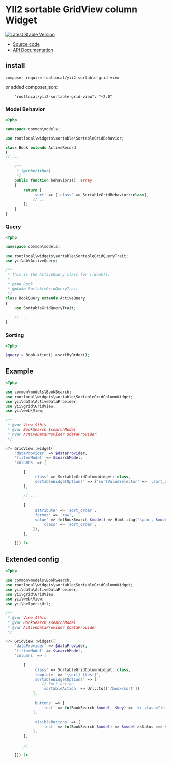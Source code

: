 # YII2 sortable GridView column Widget

[![Latest Stable Version](https://img.shields.io/packagist/v/rootlocal/yii2-sortable-grid-view.svg)](https://packagist.org/packages/rootlocal/yii2-sortable-grid-view)

* [Source code](https://github.com/rootlocal/yii2-sortable-grid-view)
* [API Documentation](https://rootlocal.github.io/yii2-sortable-grid-view-docs/api/)

## install

~~~shell
composer require rootlocal/yii2-sortable-grid-view
~~~

or added composer.json:

~~~
    "rootlocal/yii2-sortable-grid-view": "~2.0"
~~~

### Model Behavior

~~~php
<?php

namespace common\models;

use rootlocal\widgets\sortable\SortableGridBehavior;

class Book extends ActiveRecord
{
// ...

    /**
     * {@inheritDoc}
     */
    public function behaviors(): array
    {
        return [
            'sort' => ['class' => SortableGridBehavior::class],
            // ...
        ];
    }
}
~~~

### Query

~~~php
<?php

namespace common\models;

use rootlocal\widgets\sortable\SortableGridQueryTrait;
use yii\db\ActiveQuery;

/**
 * This is the ActiveQuery class for [[Book]].
 *
 * @see Book
 * @mixin SortableGridQueryTrait
 */
class BookQuery extends ActiveQuery
{
    use SortableGridQueryTrait;
    
    // ...
}
~~~

### Sorting

~~~php
<?php

$query = Book->find()->sortByOrder();
~~~

## Example

~~~php
<?php

use common\models\BookSearch;
use rootlocal\widgets\sortable\SortableGridColumnWidget;
use yii\data\ActiveDataProvider;
use yii\grid\GridView;
use yii\web\View;

/**
 * @var View $this
 * @var BookSearch $searchModel
 * @var ActiveDataProvider $dataProvider
 */

<?= GridView::widget([
    'dataProvider' => $dataProvider,
    'filterModel' => $searchModel,
    'columns' => [
        
        [
            'class' => SortableGridColumnWidget::class,
            'sortableWidgetOptions' => ['sortValueSelector' => '.sort_order'],
        ],
        
        // ...
        
        [
            'attribute' => 'sort_order',
            'format' => 'raw',
            'value' => fn(BookSearch $model) => Html::tag('span', $model->sort_order, [
                'class' => 'sort_order',
            ]),
        ],

    ]]) ?>
~~~

## Extended config

~~~php
<?php

use common\models\BookSearch;
use rootlocal\widgets\sortable\SortableGridColumnWidget;
use yii\data\ActiveDataProvider;
use yii\grid\GridView;
use yii\web\View;
use yii\helpers\Url;

/**
 * @var View $this
 * @var BookSearch $searchModel
 * @var ActiveDataProvider $dataProvider
 */

<?= GridView::widget([
    'dataProvider' => $dataProvider,
    'filterModel' => $searchModel,
    'columns' => [
        
        [
            'class' => SortableGridColumnWidget::class,
            'template' => '{sort} {test}',
            'sortableWidgetOptions' => [
                // Sort action
                'sortableAction' => Url::to(['/book/sort'])
            ],
            
            'buttons' => [
                'test' => fn(BookSearch $model, $key) => '<i class="fa fa-address-book"></i>',
            ],
            
            'visibleButtons' => [
                'test' => fn(BookSearch $model) => $model->status === $model::STATUS_TEST10,
            ],
        ],
        
        // ...

    ]]) ?>
~~~